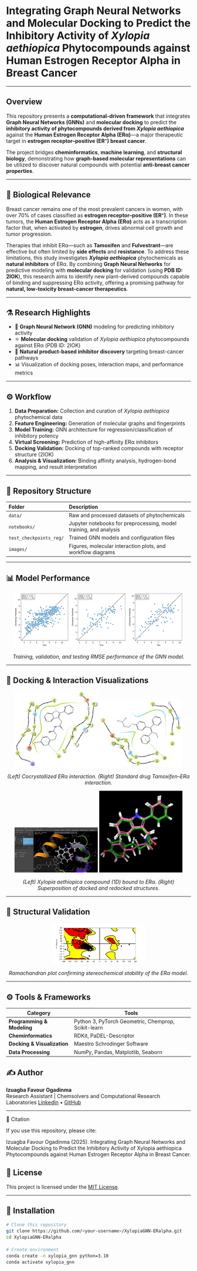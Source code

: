 # Integrating Graph Neural Networks and Molecular Docking to Predict the Inhibitory Activity of *Xylopia aethiopica* Phytocompounds against Human Estrogen Receptor Alpha in Breast Cancer

---

## Overview
This repository presents a **computational-driven framework** that integrates **Graph Neural Networks (GNNs)** and **molecular docking** to predict the **inhibitory activity of phytocompounds derived from *Xylopia aethiopica*** against the **Human Estrogen Receptor Alpha (ERα)**—a major therapeutic target in **estrogen receptor–positive (ER⁺) breast cancer**.

The project bridges **cheminformatics**, **machine learning**, and **structural biology**, demonstrating how **graph-based molecular representations** can be utilized to discover natural compounds with potential **anti-breast cancer properties**.

---

## 🧠 Biological Relevance
Breast cancer remains one of the most prevalent cancers in women, with over 70% of cases classified as **estrogen receptor–positive (ER⁺)**. In these tumors, the **Human Estrogen Receptor Alpha (ERα)** acts as a transcription factor that, when activated by **estrogen**, drives abnormal cell growth and tumor progression.

Therapies that inhibit ERα—such as **Tamoxifen** and **Fulvestrant**—are effective but often limited by **side effects** and **resistance**. To address these limitations, this study investigates ***Xylopia aethiopica*** phytochemicals as **natural inhibitors** of ERα. By combining **Graph Neural Networks** for predictive modeling with **molecular docking** for validation (using **PDB ID: 2IOK**), this research aims to identify new plant-derived compounds capable of binding and suppressing ERα activity, offering a promising pathway for **natural, low-toxicity breast-cancer therapeutics**.

---

## ⚗️ Research Highlights
- 🧩 **Graph Neural Network (GNN)** modeling for predicting inhibitory activity  
- ⚛️ **Molecular docking** validation of *Xylopia aethiopica* phytocompounds against ERα (PDB ID: 2IOK)  
- 🌿 **Natural product-based inhibitor discovery** targeting breast-cancer pathways  
- 📊 Visualization of docking poses, interaction maps, and performance metrics  

---

## ⚙️ Workflow

1. **Data Preparation:** Collection and curation of *Xylopia aethiopica* phytochemical data  
2. **Feature Engineering:** Generation of molecular graphs and fingerprints  
3. **Model Training:** GNN architecture for regression/classification of inhibitory potency  
4. **Virtual Screening:** Prediction of high-affinity ERα inhibitors  
5. **Docking Validation:** Docking of top-ranked compounds with receptor structure (2IOK)  
6. **Analysis & Visualization:** Binding affinity analysis, hydrogen-bond mapping, and result interpretation  

---

## 📁 Repository Structure
| Folder | Description |
|:--|:--|
| `data/` | Raw and processed datasets of phytochemicals |
| `notebooks/` | Jupyter notebooks for preprocessing, model training, and analysis |
| `test_checkpoints_reg/` | Trained GNN models and configuration files |
| `images/` | Figures, molecular interaction plots, and workflow diagrams |

---

## 📊 Model Performance

<p align="center">
  <img src="https://github.com/Izuagba/GNN-Xylopia-aethiopica-BreastCancer/blob/main/images/Train_GNN_Rmse.png" width="30%"/>
  <img src="https://github.com/Izuagba/GNN-Xylopia-aethiopica-BreastCancer/blob/main/images/Val_GNN_Rmse.png" width="30%"/>
  <img src="https://github.com/Izuagba/GNN-Xylopia-aethiopica-BreastCancer/blob/main/images/Test_GNN_Rmse.png" width="30%"/>
</p>

<p align="center"><em>Training, validation, and testing RMSE performance of the GNN model.</em></p>

---

## 🧪 Docking & Interaction Visualizations

<p align="center">
  <img src="https://github.com/Izuagba/GNN-Xylopia-aethiopica-BreastCancer/blob/main/images/Cocrystallised_protein_interaction.png" width="45%"/>
  <img src="https://github.com/Izuagba/GNN-Xylopia-aethiopica-BreastCancer/blob/main/images/tamoxifen_protein_interaction.png" width="45%"/>
</p>

<p align="center"><em>(Left) Cocrystallized ERα interaction. (Right) Standard drug Tamoxifen–ERα interaction.</em></p>

<p align="center">
  <img src="https://github.com/Izuagba/GNN-Xylopia-aethiopica-BreastCancer/blob/main/images/Human%20estrogen%20receptor%20alpha%20ligand-binding%20domain%20in%20complex%20with%20compound%201D%20.png" width="45%"/>
  <img src="https://github.com/Izuagba/GNN-Xylopia-aethiopica-BreastCancer/blob/main/images/REDOCK-SUPERPOSITION.png" width="45%"/>
</p>

<p align="center"><em>(Left) Xylopia aethiopica compound (1D) bound to ERα. (Right) Superposition of docked and redocked structures.</em></p>

---

## 🧬 Structural Validation

<p align="center">
  <img src="https://github.com/Izuagba/GNN-Xylopia-aethiopica-BreastCancer/blob/main/images/Ramanchadan.png" width="50%"/>
</p>

<p align="center"><em>Ramachandran plot confirming stereochemical stability of the ERα model.</em></p>

---

## ⚙️ Tools & Frameworks

| Category | Tools |
|-----------|-------|
| **Programming & Modeling** | Python 3, PyTorch Geometric, Chemprop, Scikit-learn |
| **Cheminformatics** | RDKit, PaDEL-Descriptor |
| **Docking & Visualization** | Maestro Schrodinger Software |
| **Data Processing** | NumPy, Pandas, Matplotlib, Seaborn |

## ✍️ Author

**Izuagba Favour Ogadinma**  
Research Assistant | Chemsolvers and Computational Research Laboratories
[LinkedIn](https://www.linkedin.com/in/izuagba-favour-ogadinma) • [GitHub](https://github.com/Izuagba)

---

🧾 Citation

If you use this repository, please cite:

Izuagba Favour Ogadinma (2025). Integrating Graph Neural Networks and Molecular Docking to Predict the Inhibitory Activity of Xylopia aethiopica Phytocompounds against Human Estrogen Receptor Alpha in Breast Cancer.

## 📜 License
This project is licensed under the [MIT License](LICENSE).

---

## 🧩 Installation

```bash
# Clone this repository
git clone https://github.com/<your-username>/XylopiaGNN-ERalpha.git
cd XylopiaGNN-ERalpha

# Create environment
conda create -n xylopia_gnn python=3.10
conda activate xylopia_gnn

